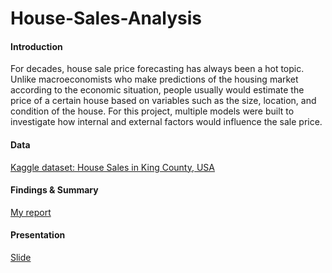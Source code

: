 # House-Sales-Analysis


#### Introduction

 For decades, house sale price forecasting has always been a hot topic. Unlike macroeconomists who make predictions of the housing market according to the economic situation, people usually would estimate the price of a certain house based on variables such as the size, location, and condition of the house. For this project, multiple models were built to investigate how internal and external factors would influence the sale price. 
 
#### Data
[Kaggle dataset: House Sales in King County, USA](https://www.kaggle.com/harlfoxem/housesalesprediction)

#### Findings & Summary 
[My report](https://github.com/srli3/House-Sales-Analysis/blob/master/house_sales_report.pdf)

#### Presentation 
[Slide](https://github.com/srli3/House-Sales-Analysis/blob/master/house_sales_presentation.pdf)

